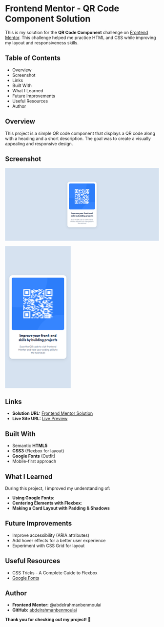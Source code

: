 # Frontend Mentor - QR Code Component Solution

This is my solution for the **QR Code Component** challenge on [Frontend Mentor](https://www.frontendmentor.io). This challenge helped me practice HTML and CSS while improving my layout and responsiveness skills.

## Table of Contents

- Overview
- Screenshot
- Links
- Built With
- What I Learned
- Future Improvements
- Useful Resources
- Author

## Overview

This project is a simple QR code component that displays a QR code along with a heading and a short description. The goal was to create a visually appealing and responsive design.

## Screenshot

![](/images/Screenshot01.png)

![](/images/Screenshot02.png)

## Links

- **Solution URL:** [Frontend Mentor Solution](https://www.frontendmentor.io/solutions/responsive-qr-code-component-3KFVcaZ3HK)
- **Live Site URL:** [Live Preview](https://abdelrahmanbenmoulai.github.io/1-QR_code_component/)

## Built With

- Semantic **HTML5**
- **CSS3** (Flexbox for layout)
- **Google Fonts** (Outfit)
- Mobile-first approach

## What I Learned

During this project, I improved my understanding of:

- **Using Google Fonts**:
- **Centering Elements with Flexbox**:
- **Making a Card Layout with Padding & Shadows**

## Future Improvements

- Improve accessibility (ARIA attributes)
- Add hover effects for a better user experience
- Experiment with CSS Grid for layout

## Useful Resources

- CSS Tricks - A Complete Guide to Flexbox
- [Google Fonts](https://fonts.google.com/)

## Author

- **Frontend Mentor:** @abdelrahmanbenmoulai
- **GitHub:** [abdelrahmanbenmoulai](https://github.com/abdelrahmanbenmoulai)

**Thank you for checking out my project!** 🎉

